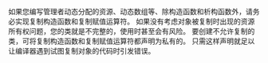 如果您编写管理者动态分配的资源、动态数组等、除构造函数和析构函数外，请务必实现复制构造函数和复制赋值运算符。
如果没有考虑对象被复制时出现的资源所有权问题，您的类就是不完整的，使用时甚至会有风险。
要创建不允许复制的类，可将复制构造函数和复制赋值运算符都声明为私有的。
只需这样声明就足以让编译器遇到试图复制对象的代码时引发错误。

